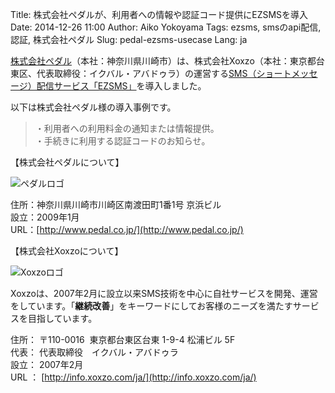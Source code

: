 Title: 株式会社ペダルが、利用者への情報や認証コード提供にEZSMSを導入
Date: 2014-12-26 11:00
Author: Aiko Yokoyama
Tags: ezsms, smsのapi配信, 認証, 株式会社ペダル
Slug: pedal-ezsms-usecase
Lang: ja

[株式会社ペダル](http://www.pedal.co.jp/)（本社：神奈川県川崎市）は、株式会社Xoxzo（本社：東京都台東区、代表取締役：イクバル・アバドゥラ）の運営する[SMS（ショートメッセージ）配信サービス「EZSMS」](http://www.ezsms.biz/ja)を導入しました。 

以下は株式会社ペダル様の導入事例です。

> ・利用者への利用料金の通知または情報提供。  
> ・手続きに利用する認証コードのお知らせ。  

【株式会社ペダルについて】

![ペダルロゴ]({filename}/images/client-logos/pedal-logo.png)

住所：神奈川県川崎市川崎区南渡田町1番1号 京浜ビル  
設立：2009年1月  
URL：[http://www.pedal.co.jp/](http://www.pedal.co.jp/)

【株式会社Xoxzoについて】

![Xoxzoロゴ]({filename}/images/xoxzo-logo-02.png)

Xoxzoは、2007年2月に設立以来SMS技術を中心に自社サービスを開発、運営をしています。「**継続改善**」をキーワードにしてお客様のニーズを満たすサービスを目指しています。

住所： 〒110-0016  東京都台東区台東 1-9-4 松浦ビル 5F  
代表： 代表取締役　イクバル・アバドゥラ  
設立： 2007年2月  
URL ： [http://info.xoxzo.com/ja/](http://info.xoxzo.com/ja/)
